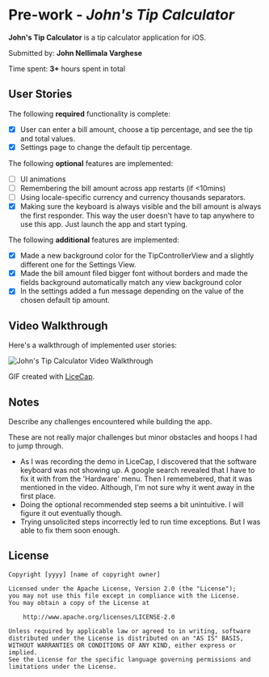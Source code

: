 # Pre-work - *John's Tip Calculator*

**John's Tip Calculator** is a tip calculator application for iOS.

Submitted by: **John Nellimala Varghese**

Time spent: **3+** hours spent in total

## User Stories

The following **required** functionality is complete:

* [X] User can enter a bill amount, choose a tip percentage, and see the tip and total values.
* [X] Settings page to change the default tip percentage.

The following **optional** features are implemented:
* [ ] UI animations
* [ ] Remembering the bill amount across app restarts (if <10mins)
* [ ] Using locale-specific currency and currency thousands separators.
* [X] Making sure the keyboard is always visible and the bill amount is always the first responder. This way the user doesn't have to tap anywhere to use this app. Just launch the app and start typing.

The following **additional** features are implemented:

* [X] Made a new background color for the TipControllerView and a slightly different one for the Settings View.
* [X] Made the bill amount filed bigger font without borders and made the fields background automatically match any view background color
* [X] In the settings added a fun message depending on the value of the chosen default tip amount.

## Video Walkthrough 

Here's a walkthrough of implemented user stories:

<img src='http://i.imgur.com/oSJ4AOU.gif' title="John's Tip Calculator Video Walkthrough" width='' alt="John's Tip Calculator Video Walkthrough" />

GIF created with [LiceCap](http://www.cockos.com/licecap/).

## Notes

Describe any challenges encountered while building the app.

These are not really major challenges but minor obstacles and hoops I had to jump through.
* As I was recording the demo in LiceCap, I discovered that the software keyboard was not showing up. A google search revealed that I have to fix it with from the 'Hardware' menu. Then I rememebered, that it was mentioned in the video. Although, I'm not sure why it went away in the first place.
* Doing the optional recommended step seems a bit unintuitive. I will figure it out eventually though.
* Trying unsolicited steps incorrectly led to run time exceptions. But I was able to fix them soon enough.

## License

    Copyright [yyyy] [name of copyright owner]

    Licensed under the Apache License, Version 2.0 (the "License");
    you may not use this file except in compliance with the License.
    You may obtain a copy of the License at

        http://www.apache.org/licenses/LICENSE-2.0

    Unless required by applicable law or agreed to in writing, software
    distributed under the License is distributed on an "AS IS" BASIS,
    WITHOUT WARRANTIES OR CONDITIONS OF ANY KIND, either express or implied.
    See the License for the specific language governing permissions and
    limitations under the License.